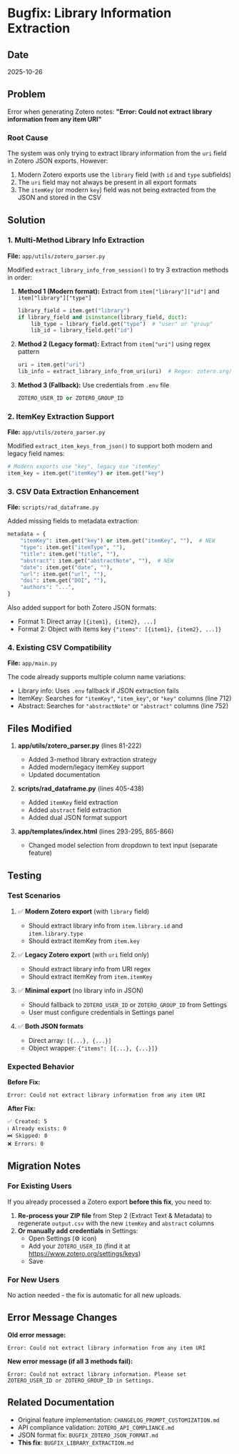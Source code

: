# Bugfix: Library Information Extraction

## Date
2025-10-26

## Problem
Error when generating Zotero notes: **"Error: Could not extract library information from any item URI"**

### Root Cause
The system was only trying to extract library information from the `uri` field in Zotero JSON exports. However:
1. Modern Zotero exports use the `library` field (with `id` and `type` subfields)
2. The `uri` field may not always be present in all export formats
3. The `itemKey` (or modern `key`) field was not being extracted from the JSON and stored in the CSV

## Solution

### 1. Multi-Method Library Info Extraction
**File:** `app/utils/zotero_parser.py`

Modified `extract_library_info_from_session()` to try 3 extraction methods in order:

1. **Method 1 (Modern format):** Extract from `item["library"]["id"]` and `item["library"]["type"]`
   ```python
   library_field = item.get("library")
   if library_field and isinstance(library_field, dict):
       lib_type = library_field.get("type")  # "user" or "group"
       lib_id = library_field.get("id")
   ```

2. **Method 2 (Legacy format):** Extract from `item["uri"]` using regex pattern
   ```python
   uri = item.get("uri")
   lib_info = extract_library_info_from_uri(uri)  # Regex: zotero.org/(users|groups)/(\d+)/items/...
   ```

3. **Method 3 (Fallback):** Use credentials from `.env` file
   ```python
   ZOTERO_USER_ID or ZOTERO_GROUP_ID
   ```

### 2. ItemKey Extraction Support
**File:** `app/utils/zotero_parser.py`

Modified `extract_item_keys_from_json()` to support both modern and legacy field names:

```python
# Modern exports use "key", legacy use "itemKey"
item_key = item.get("itemKey") or item.get("key")
```

### 3. CSV Data Extraction Enhancement
**File:** `scripts/rad_dataframe.py`

Added missing fields to metadata extraction:

```python
metadata = {
    "itemKey": item.get("key") or item.get("itemKey", ""),  # NEW
    "type": item.get("itemType", ""),
    "title": item.get("title", ""),
    "abstract": item.get("abstractNote", ""),  # NEW
    "date": item.get("date", ""),
    "url": item.get("url", ""),
    "doi": item.get("DOI", ""),
    "authors": "...",
}
```

Also added support for both Zotero JSON formats:
- Format 1: Direct array `[{item1}, {item2}, ...]`
- Format 2: Object with items key `{"items": [{item1}, {item2}, ...]}`

### 4. Existing CSV Compatibility
**File:** `app/main.py`

The code already supports multiple column name variations:
- Library info: Uses `.env` fallback if JSON extraction fails
- ItemKey: Searches for `"itemKey"`, `"item_key"`, or `"key"` columns (line 712)
- Abstract: Searches for `"abstractNote"` or `"abstract"` columns (line 752)

## Files Modified

1. **app/utils/zotero_parser.py** (lines 81-222)
   - Added 3-method library extraction strategy
   - Added modern/legacy itemKey support
   - Updated documentation

2. **scripts/rad_dataframe.py** (lines 405-438)
   - Added `itemKey` field extraction
   - Added `abstract` field extraction
   - Added dual JSON format support

3. **app/templates/index.html** (lines 293-295, 865-866)
   - Changed model selection from dropdown to text input (separate feature)

## Testing

### Test Scenarios

1. ✅ **Modern Zotero export** (with `library` field)
   - Should extract library info from `item.library.id` and `item.library.type`
   - Should extract itemKey from `item.key`

2. ✅ **Legacy Zotero export** (with `uri` field only)
   - Should extract library info from URI regex
   - Should extract itemKey from `item.itemKey`

3. ✅ **Minimal export** (no library info in JSON)
   - Should fallback to `ZOTERO_USER_ID` or `ZOTERO_GROUP_ID` from Settings
   - User must configure credentials in Settings panel

4. ✅ **Both JSON formats**
   - Direct array: `[{...}, {...}]`
   - Object wrapper: `{"items": [{...}, {...}]}`

### Expected Behavior

**Before Fix:**
```
Error: Could not extract library information from any item URI
```

**After Fix:**
```
✅ Created: 5
ℹ️ Already exists: 0
⏭️ Skipped: 0
❌ Errors: 0
```

## Migration Notes

### For Existing Users

If you already processed a Zotero export **before this fix**, you need to:

1. **Re-process your ZIP file** from Step 2 (Extract Text & Metadata) to regenerate `output.csv` with the new `itemKey` and `abstract` columns
2. **Or manually add credentials** in Settings:
   - Open Settings (⚙️ icon)
   - Add your `ZOTERO_USER_ID` (find it at https://www.zotero.org/settings/keys)
   - Save

### For New Users

No action needed - the fix is automatic for all new uploads.

## Error Message Changes

**Old error message:**
```
Error: Could not extract library information from any item URI
```

**New error message (if all 3 methods fail):**
```
Error: Could not extract library information. Please set ZOTERO_USER_ID or ZOTERO_GROUP_ID in Settings.
```

## Related Documentation

- Original feature implementation: `CHANGELOG_PROMPT_CUSTOMIZATION.md`
- API compliance validation: `ZOTERO_API_COMPLIANCE.md`
- JSON format fix: `BUGFIX_ZOTERO_JSON_FORMAT.md`
- **This fix**: `BUGFIX_LIBRARY_EXTRACTION.md`
